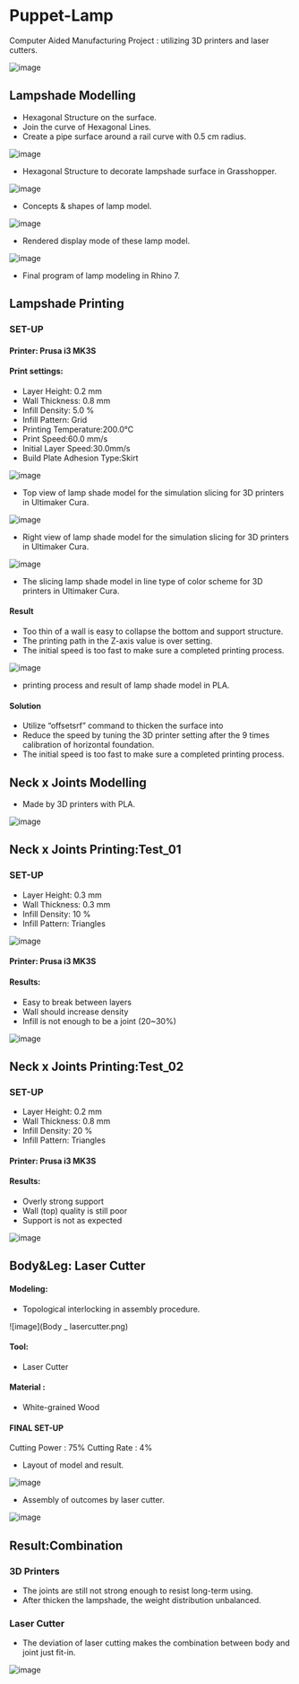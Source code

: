 # Puppet-Lamp
Computer Aided Manufacturing Project : utilizing 3D printers and laser cutters.

![image](Structure.png)

## Lampshade Modelling

- Hexagonal Structure on the surface.
- Join the curve of Hexagonal Lines.
- Create a pipe surface around a rail curve with 0.5 cm radius.

![image](Grasshopper_Hexagonal_Structure.png)

- Hexagonal Structure to decorate lampshade surface in Grasshopper.

![image](Concepts.png)

- Concepts & shapes of lamp model.

![image](Rendered_mode.png)

- Rendered display mode of these lamp model.

![image](Final_Program.png)

- Final program of lamp modeling in Rhino 7.


## Lampshade Printing
### SET-UP

#### Printer: Prusa i3 MK3S
#### Print settings:

- Layer Height: 0.2 mm
- Wall Thickness: 0.8 mm
- Infill Density: 5.0 %
- Infill Pattern: Grid
- Printing Temperature:200.0°C
- Print Speed:60.0 mm/s
- Initial Layer Speed:30.0mm/s
- Build Plate Adhesion Type:Skirt

![image](topview.png) 

- Top view of lamp shade model for the simulation slicing for 3D printers in Ultimaker Cura.

![image](rightview.png)

- Right view of lamp shade model for the simulation slicing for 3D printers in Ultimaker Cura.

![image](line_type.png)

- The slicing lamp shade model in line type of color scheme for 3D printers in Ultimaker Cura.

#### Result
- Too thin of a wall is easy to collapse the bottom and support structure.
- The printing path in the Z-axis value is over setting.
- The initial speed is too fast to make sure a completed printing process.

![image](printing_result.png)

- printing process and result of lamp shade model in PLA.

#### Solution
- Utilize “offsetsrf” command to thicken the surface into 
- Reduce the speed by tuning the 3D printer setting after the 9 times calibration of horizontal foundation.
- The initial speed is too fast to make sure a completed printing process.

## Neck x Joints Modelling
- Made by 3D printers with PLA.

![image](neck_and_joints.png)

## Neck x Joints Printing:Test_01
### SET-UP
- Layer Height: 0.3 mm
- Wall Thickness: 0.3 mm
- Infill Density: 10 %
- Infill Pattern: Triangles

![image](Body_lasercutter.png)

#### Printer: Prusa i3 MK3S
#### Results:
- Easy to break between layers
- Wall should increase density
- Infill is not enough to be a joint (20~30%)

![image](test01.png)

## Neck x Joints Printing:Test_02
### SET-UP
- Layer Height: 0.2 mm
- Wall Thickness: 0.8 mm
- Infill Density: 20 %
- Infill Pattern: Triangles

#### Printer: Prusa i3 MK3S
#### Results:
- Overly strong support
- Wall (top) quality is still poor
- Support is not as expected

![image](test02.png)


## Body&Leg: Laser Cutter
#### Modeling:
- Topological interlocking in assembly procedure.

![image](Body _ lasercutter.png)

#### Tool:
- Laser Cutter
#### Material : 
- White-grained Wood
#### FINAL SET-UP
Cutting Power : 75%
Cutting Rate : 4%

- Layout of model and result.

![image](Body_lasercutter_result2.png)

- Assembly of outcomes by laser cutter.

![image](Body_lasercutter_result1.png)

## Result:Combination 

### 3D Printers
- The joints are still not strong enough to resist long-term using.
- After thicken the lampshade, the weight distribution unbalanced.

### Laser Cutter
- The deviation of laser cutting makes the combination between body and joint just fit-in.

![image](Result_Combination.png)
